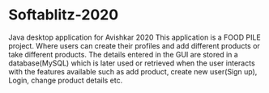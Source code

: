 # Softablitz-2020
Java desktop application for Avishkar 2020
This application is a FOOD PILE project. Where users can create their profiles and add different products or take different products. The details entered in the GUI are stored in a database(MySQL) which is later used or retrieved when the user interacts with the features available such as add product, create new user(Sign up), Login, change product details etc. 
